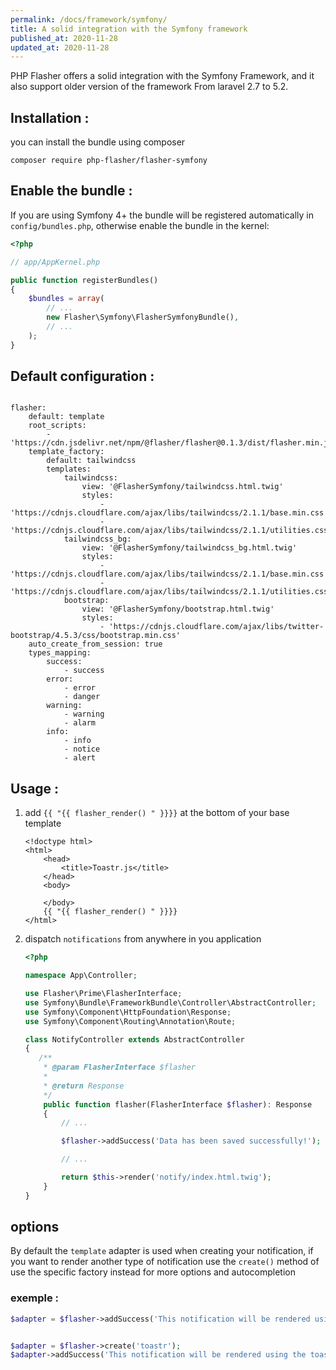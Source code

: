 ```yaml
---
permalink: /docs/framework/symfony/
title: A solid integration with the Symfony framework
published_at: 2020-11-28
updated_at: 2020-11-28
---
```


PHP Flasher offers a solid integration with the Symfony Framework, and it also support older version of the framework
From laravel 2.7 to 5.2.

## Installation :

you can install the bundle using composer

<pre class="snippet"><code>composer require php-flasher/flasher-symfony</code></pre>

## Enable the bundle :

If you are using Symfony 4+ the bundle will be registered automatically in `config/bundles.php`, otherwise enable the bundle in the kernel:

```php
<?php

// app/AppKernel.php

public function registerBundles()
{
    $bundles = array(
        // ...
        new Flasher\Symfony\FlasherSymfonyBundle(),
        // ...
    );
}
```

## Default configuration :

<pre class="snippet"><code>
flasher:
    default: template
    root_scripts:
        - 'https://cdn.jsdelivr.net/npm/@flasher/flasher@0.1.3/dist/flasher.min.js'
    template_factory:
        default: tailwindcss
        templates:
            tailwindcss:
                view: '@FlasherSymfony/tailwindcss.html.twig'
                styles:
                    - 'https://cdnjs.cloudflare.com/ajax/libs/tailwindcss/2.1.1/base.min.css'
                    - 'https://cdnjs.cloudflare.com/ajax/libs/tailwindcss/2.1.1/utilities.css'
            tailwindcss_bg:
                view: '@FlasherSymfony/tailwindcss_bg.html.twig'
                styles:
                    - 'https://cdnjs.cloudflare.com/ajax/libs/tailwindcss/2.1.1/base.min.css'
                    - 'https://cdnjs.cloudflare.com/ajax/libs/tailwindcss/2.1.1/utilities.css'
            bootstrap:
                view: '@FlasherSymfony/bootstrap.html.twig'
                styles:
                    - 'https://cdnjs.cloudflare.com/ajax/libs/twitter-bootstrap/4.5.3/css/bootstrap.min.css'
    auto_create_from_session: true
    types_mapping:
        success:
            - success
        error:
            - error
            - danger
        warning:
            - warning
            - alarm
        info:
            - info
            - notice
            - alert
</code></pre>

## Usage :

1. add ``{{ "{{ flasher_render() " }}}}`` at the bottom of your base template
    ```twig
    <!doctype html>
    <html>
        <head>
            <title>Toastr.js</title>
        </head>
        <body>
            
        </body>
        {{ "{{ flasher_render() " }}}}
    </html>
    ```

2. dispatch `notifications` from anywhere in you application
    ```php
    <?php

    namespace App\Controller;

    use Flasher\Prime\FlasherInterface;
    use Symfony\Bundle\FrameworkBundle\Controller\AbstractController;
    use Symfony\Component\HttpFoundation\Response;
    use Symfony\Component\Routing\Annotation\Route;

    class NotifyController extends AbstractController
    {
       /**
        * @param FlasherInterface $flasher
        *
        * @return Response
        */
        public function flasher(FlasherInterface $flasher): Response
        {
            // ... 

            $flasher->addSuccess('Data has been saved successfully!');

            // ...

            return $this->render('notify/index.html.twig');
        }
    }    
    ```
   
## options

By default the `template` adapter is used when creating your notification,
if you want to render another type of notification use the `create()` method of use the specific factory
instead for more options and autocompletion

### exemple :

```php 
$adapter = $flasher->addSuccess('This notification will be rendered using the default adapter');


$adapter = $flasher->create('toastr');
$adapter->addSuccess('This notification will be rendered using the toastr adapter');
```
